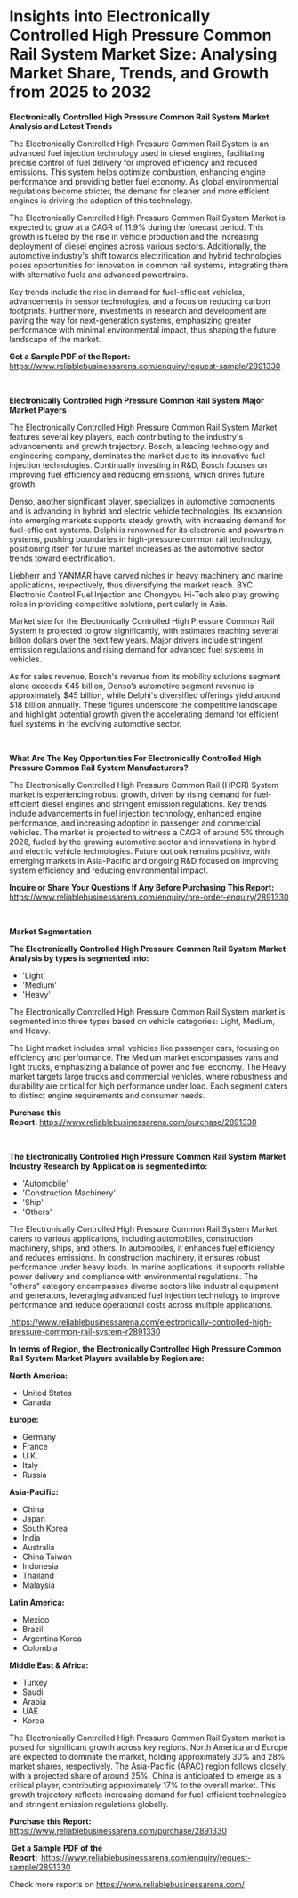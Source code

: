 <p><h1>Insights into Electronically Controlled High Pressure Common Rail System Market Size: Analysing Market Share, Trends, and Growth from 2025 to 2032</h1></p><p><strong>Electronically Controlled High Pressure Common Rail System Market Analysis and Latest Trends</strong></p>
<p><p>The Electronically Controlled High Pressure Common Rail System is an advanced fuel injection technology used in diesel engines, facilitating precise control of fuel delivery for improved efficiency and reduced emissions. This system helps optimize combustion, enhancing engine performance and providing better fuel economy. As global environmental regulations become stricter, the demand for cleaner and more efficient engines is driving the adoption of this technology.</p><p>The Electronically Controlled High Pressure Common Rail System Market is expected to grow at a CAGR of 11.9% during the forecast period. This growth is fueled by the rise in vehicle production and the increasing deployment of diesel engines across various sectors. Additionally, the automotive industry's shift towards electrification and hybrid technologies poses opportunities for innovation in common rail systems, integrating them with alternative fuels and advanced powertrains. </p><p>Key trends include the rise in demand for fuel-efficient vehicles, advancements in sensor technologies, and a focus on reducing carbon footprints. Furthermore, investments in research and development are paving the way for next-generation systems, emphasizing greater performance with minimal environmental impact, thus shaping the future landscape of the market.</p></p>
<p><strong>Get a Sample PDF of the Report:&nbsp;</strong> <a href="https://www.reliablebusinessarena.com/enquiry/request-sample/2891330?utm_campaign=3531&utm_medium=2&utm_source=Github&utm_content=ia&utm_term=14032025&utm_id=electronically-controlled-high-pressure-common-rail-system">https://www.reliablebusinessarena.com/enquiry/request-sample/2891330</a></p>
<p>&nbsp;</p>
<p><strong>Electronically Controlled High Pressure Common Rail System Major Market Players</strong></p>
<p><p>The Electronically Controlled High Pressure Common Rail System Market features several key players, each contributing to the industry's advancements and growth trajectory. Bosch, a leading technology and engineering company, dominates the market due to its innovative fuel injection technologies. Continually investing in R&D, Bosch focuses on improving fuel efficiency and reducing emissions, which drives future growth.</p><p>Denso, another significant player, specializes in automotive components and is advancing in hybrid and electric vehicle technologies. Its expansion into emerging markets supports steady growth, with increasing demand for fuel-efficient systems. Delphi is renowned for its electronic and powertrain systems, pushing boundaries in high-pressure common rail technology, positioning itself for future market increases as the automotive sector trends toward electrification.</p><p>Liebherr and YANMAR have carved niches in heavy machinery and marine applications, respectively, thus diversifying the market reach. BYC Electronic Control Fuel Injection and Chongyou Hi-Tech also play growing roles in providing competitive solutions, particularly in Asia.</p><p>Market size for the Electronically Controlled High Pressure Common Rail System is projected to grow significantly, with estimates reaching several billion dollars over the next few years. Major drivers include stringent emission regulations and rising demand for advanced fuel systems in vehicles. </p><p>As for sales revenue, Bosch's revenue from its mobility solutions segment alone exceeds €45 billion, Denso’s automotive segment revenue is approximately $45 billion, while Delphi's diversified offerings yield around $18 billion annually. These figures underscore the competitive landscape and highlight potential growth given the accelerating demand for efficient fuel systems in the evolving automotive sector.</p></p>
<p>&nbsp;</p>
<p><strong>What Are The Key Opportunities For Electronically Controlled High Pressure Common Rail System Manufacturers?</strong></p>
<p><p>The Electronically Controlled High Pressure Common Rail (HPCR) System market is experiencing robust growth, driven by rising demand for fuel-efficient diesel engines and stringent emission regulations. Key trends include advancements in fuel injection technology, enhanced engine performance, and increasing adoption in passenger and commercial vehicles. The market is projected to witness a CAGR of around 5% through 2028, fueled by the growing automotive sector and innovations in hybrid and electric vehicle technologies. Future outlook remains positive, with emerging markets in Asia-Pacific and ongoing R&D focused on improving system efficiency and reducing environmental impact.</p></p>
<p><strong>Inquire or Share Your Questions If Any Before Purchasing This Report:</strong> <a href="https://www.reliablebusinessarena.com/enquiry/pre-order-enquiry/2891330?utm_campaign=3531&utm_medium=2&utm_source=Github&utm_content=ia&utm_term=14032025&utm_id=electronically-controlled-high-pressure-common-rail-system">https://www.reliablebusinessarena.com/enquiry/pre-order-enquiry/2891330</a></p>
<p>&nbsp;</p>
<p><strong>Market Segmentation</strong></p>
<p><strong>The Electronically Controlled High Pressure Common Rail System Market Analysis by types is segmented into:</strong></p>
<p><ul><li>'Light'</li><li>'Medium'</li><li>'Heavy'</li></ul></p>
<p><p>The Electronically Controlled High Pressure Common Rail System market is segmented into three types based on vehicle categories: Light, Medium, and Heavy. </p><p>The Light market includes small vehicles like passenger cars, focusing on efficiency and performance. The Medium market encompasses vans and light trucks, emphasizing a balance of power and fuel economy. The Heavy market targets large trucks and commercial vehicles, where robustness and durability are critical for high performance under load. Each segment caters to distinct engine requirements and consumer needs.</p></p>
<p><strong>Purchase this Report:&nbsp;</strong><a href="https://www.reliablebusinessarena.com/purchase/2891330?utm_campaign=3531&utm_medium=2&utm_source=Github&utm_content=ia&utm_term=14032025&utm_id=electronically-controlled-high-pressure-common-rail-system">https://www.reliablebusinessarena.com/purchase/2891330</a></p>
<p>&nbsp;</p>
<p><strong>The Electronically Controlled High Pressure Common Rail System Market Industry Research by Application is segmented into:</strong></p>
<p><ul><li>'Automobile'</li><li>'Construction Machinery'</li><li>'Ship'</li><li>'Others'</li></ul></p>
<p><p>The Electronically Controlled High Pressure Common Rail System Market caters to various applications, including automobiles, construction machinery, ships, and others. In automobiles, it enhances fuel efficiency and reduces emissions. In construction machinery, it ensures robust performance under heavy loads. In marine applications, it supports reliable power delivery and compliance with environmental regulations. The "others" category encompasses diverse sectors like industrial equipment and generators, leveraging advanced fuel injection technology to improve performance and reduce operational costs across multiple applications.</p></p>
<p><a href="https://www.reliablebusinessarena.com/electronically-controlled-high-pressure-common-rail-system-r2891330?utm_campaign=3531&utm_medium=2&utm_source=Github&utm_content=ia&utm_term=14032025&utm_id=electronically-controlled-high-pressure-common-rail-system">&nbsp;https://www.reliablebusinessarena.com/electronically-controlled-high-pressure-common-rail-system-r2891330</a></p>
<p><strong>In terms of Region, the Electronically Controlled High Pressure Common Rail System Market Players available by Region are:</strong></p>
<p>
    <p> <strong> North America: </strong>
        <ul>
            <li>United States</li>
            <li>Canada</li>
        </ul>
        </p> 
    <p> <strong> Europe: </strong>
        <ul>
            <li>Germany</li>
            <li>France</li>
            <li>U.K.</li>
            <li>Italy</li>
            <li>Russia</li>
        </ul>
        </p> 
    <p> <strong> Asia-Pacific: </strong>
        <ul>
            <li>China</li>
            <li>Japan</li>
            <li>South Korea</li>
            <li>India</li>
            <li>Australia</li>
            <li>China Taiwan</li>
            <li>Indonesia</li>
            <li>Thailand</li>
            <li>Malaysia</li>
        </ul>
        </p> 
    <p> <strong> Latin America: </strong>
        <ul>
            <li>Mexico</li>
            <li>Brazil</li>
            <li>Argentina Korea</li>
            <li>Colombia</li>
        </ul>
        </p> 
    <p> <strong> Middle East & Africa: </strong>
        <ul>
            <li>Turkey</li>
            <li>Saudi</li>
            <li>Arabia</li>
            <li>UAE</li>
            <li>Korea</li>
        </ul>
    </p>
    </p>
<p><p>The Electronically Controlled High Pressure Common Rail System market is poised for significant growth across key regions. North America and Europe are expected to dominate the market, holding approximately 30% and 28% market shares, respectively. The Asia-Pacific (APAC) region follows closely, with a projected share of around 25%. China is anticipated to emerge as a critical player, contributing approximately 17% to the overall market. This growth trajectory reflects increasing demand for fuel-efficient technologies and stringent emission regulations globally.</p></p>
<p><strong>Purchase this Report: </strong><a href="https://www.reliablebusinessarena.com/purchase/2891330?utm_campaign=3531&utm_medium=2&utm_source=Github&utm_content=ia&utm_term=14032025&utm_id=electronically-controlled-high-pressure-common-rail-system">https://www.reliablebusinessarena.com/purchase/2891330</a></p>
<p>&nbsp;<strong>Get a Sample PDF of the Report:&nbsp;&nbsp;</strong><a href="https://www.reliablebusinessarena.com/enquiry/request-sample/2891330?utm_campaign=3531&utm_medium=2&utm_source=Github&utm_content=ia&utm_term=14032025&utm_id=electronically-controlled-high-pressure-common-rail-system">https://www.reliablebusinessarena.com/enquiry/request-sample/2891330</a></p>
<p><strong></strong></p>
<p>Check more reports on <a href="https://www.reliablebusinessarena.com/?utm_campaign=3531&utm_medium=2&utm_source=Github&utm_content=ia&utm_term=14032025&utm_id=electronically-controlled-high-pressure-common-rail-system">https://www.reliablebusinessarena.com/</a></p>